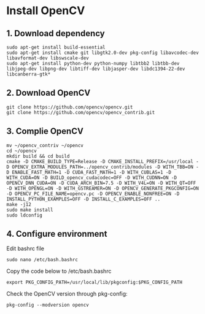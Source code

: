 # Install OpenCV

## 1. Download dependency
```
sudo apt-get install build-essential
sudo apt-get install cmake git libgtk2.0-dev pkg-config libavcodec-dev libavformat-dev libswscale-dev
sudo apt-get install python-dev python-numpy libtbb2 libtbb-dev libjpeg-dev libpng-dev libtiff-dev libjasper-dev libdc1394-22-dev libcanberra-gtk*
```
## 2. Download OpenCV
```
git clone https://github.com/opencv/opencv.git
git clone https://github.com/opencv/opencv_contrib.git
```
## 3. Complie OpenCV
```
mv ~/opencv_contriv ~/opencv
cd ~/opencv
mkdir build && cd build
cmake -D CMAKE_BUILD_TYPE=Release -D CMAKE_INSTALL_PREFIX=/usr/local -D OPENCV_EXTRA_MODULES_PATH=../opencv_contrib/modules -D WITH_TBB=ON -D ENABLE_FAST_MATH=1 -D CUDA_FAST_MATH=1 -D WITH_CUBLAS=1 -D WITH_CUDA=ON -D BUILD_opencv_cudacodec=OFF -D WITH_CUDNN=ON -D OPENCV_DNN_CUDA=ON -D CUDA_ARCH_BIN=7.5 -D WITH_V4L=ON -D WITH_QT=OFF -D WITH_OPENGL=ON -D WITH_GSTREAMER=ON -D OPENCV_GENERATE_PKGCONFIG=ON -D OPENCV_PC_FILE_NAME=opencv.pc -D OPENCV_ENABLE_NONFREE=ON -D INSTALL_PYTHON_EXAMPLES=OFF -D INSTALL_C_EXAMPLES=OFF ..
make -j12
sudo make install
sudo ldconfig
```
## 4. Configure environment 
Edit bashrc file
```
sudo nano /etc/bash.bashrc
```
Copy the code below to /etc/bash.bashrc
```
export PKG_CONFIG_PATH=/usr/local/lib/pkgconfig:$PKG_CONFIG_PATH
```
Check the OpenCV version through pkg-config:
```
pkg-config --modversion opencv
```